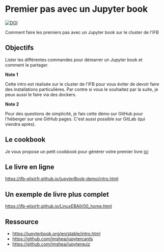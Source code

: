 # Premier pas avec un Jupyter book

[![DOI](https://zenodo.org/badge/DOI/10.5281/zenodo.7410621.svg)](https://doi.org/10.5281/zenodo.7410621)

Comment faire les premiers pas avec un Jupyter book sur le cluster de l'IFB

## Objectifs

Lister les différentes commandes pour démarrer un Jupyter book et comment le partager. 

**Note 1** 

Cette intro est réalisée sur le cluster de l'IFB pour vous éviter de devoir faire des installations particulières. Par contre si vous le souhaitez par la suite, je peux aussi le faire via des dockers.


**Note 2** 

Pour des questions de simplicité, je fais cette démo sur GitHub pour l'héberger sur une GitHub pages. C'est aussi possible sur GitLab (qui viendra après). 

## Le cookbook 

Je vous propose un petit cookbook pour générer votre premier livre [ici](cookbook.ipynb)


## Le livre en ligne 

https://ifb-elixirfr.github.io/jupyterBook-demo/intro.html

## Un exemple de livre plus complet 

https://ifb-elixirfr.github.io/LinuxEBAII/00_home.html


## Ressource

- https://jupyterbook.org/en/stable/intro.html
- https://github.com/jmshea/jupytercards
- https://github.com/jmshea/jupyterquiz
